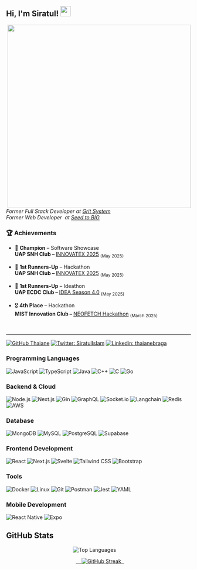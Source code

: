 <h2> Hi, I'm Siratul! <img src="https://media.giphy.com/media/hvRJCLFzcasrR4ia7z/giphy.gif" width="28px" height="28px"> </h2>
<img align='right' src="https://user-images.githubusercontent.com/74038190/212750672-2f3f2b50-c84f-4ed8-a60a-849ae69ff9df.gif" width="500">
<p><em>Former Full Stack Developer at <a href="https://www.grit.com.bd/">Grit System</a></br>Former Web Developer  at <a href="https://github.com/Siratul804/Siratul804/edit/main/README.md">Seed to BIG</a>
</em></p>



### 🏆 Achievements

- 🥇 **Champion** – Software Showcase  
    <strong>UAP SNH Club – </strong>   <a href="https://www.linkedin.com/posts/siratulislam_hackathon-softwareshowcase-teamwork-activity-7327319864807751680-Y3eC?utm_source=share&utm_medium=member_desktop&rcm=ACoAADQCxKkBKANerbQ4qZ1WctORVcBOKQpnjEU">INNOVATEX 2025</a>  <sub>(May 2025) </sub>

- 🥈 **1st Runners-Up** – Hackathon  
  <strong>UAP SNH Club – </strong>   <a href="https://www.linkedin.com/posts/siratulislam_hackathon-softwareshowcase-teamwork-activity-7327319864807751680-Y3eC?utm_source=share&utm_medium=member_desktop&rcm=ACoAADQCxKkBKANerbQ4qZ1WctORVcBOKQpnjEU">INNOVATEX 2025</a>  <sub>(May 2025) </sub>

- 🥈 **1st Runners-Up** – Ideathon  
 <strong>UAP ECDC Club – </strong>   <a href="https://www.linkedin.com/posts/sultana-rupa-3662a3318_whirlwind-of-an-experience-at-ecdccapped-activity-7328796614574166016-zmTm?utm_source=share&utm_medium=member_desktop&rcm=ACoAADQCxKkBKANerbQ4qZ1WctORVcBOKQpnjEU">IDEA Season 4.0</a>  <sub>(May 2025) </sub>

- 🎖️ **4th Place** – Hackathon  
  <strong>MIST Innovation Club – </strong>   <a href="https://www.linkedin.com/posts/sultana-rupa-3662a3318_we-the-mavericks-participated-in-the-mist-activity-7304528490811269121-u0cB?utm_source=share&utm_medium=member_desktop&rcm=ACoAADQCxKkBKANerbQ4qZ1WctORVcBOKQpnjEU">NEOFETCH Hackathon</a>  <sub>(March 2025) </sub>

<br/>

---

[![GitHub Thaiane](https://img.shields.io/github/followers/Siratul804?label=follow&style=social)](https://github.com/Siratul804)
[![Twitter: SiratulIslam](https://img.shields.io/twitter/follow/Siratul074?style=social)](https://x.com/Siratul074)
[![Linkedin: thaianebraga](https://img.shields.io/badge/-siratulislam-blue?style=flat-square&logo=Linkedin&logoColor=white&link=https://www.linkedin.com/in/siratulislam/)](https://www.linkedin.com/in/siratulislam/)

### Programming Languages

![JavaScript](https://img.shields.io/badge/-JavaScript-000?&logo=JavaScript)
![TypeScript](https://img.shields.io/badge/-TypeScript-000?&logo=TypeScript)
![Java](https://img.shields.io/badge/Java-000?logo=openjdk&logoColor=white)
![C++](https://img.shields.io/badge/-C++-000?&logo=C%2B%2B&logoColor=00599C)
![C](https://img.shields.io/badge/-C-000?&logo=C&logoColor=239120)
![Go](https://img.shields.io/badge/-Go-000?&logo=Go)


### Backend & Cloud

![Node.js](https://img.shields.io/badge/-Node.js-000?&logo=Node.js)
![Next.js](https://img.shields.io/badge/-Next.js-000?&logo=Next.js)
![Gin](https://img.shields.io/badge/-Gin-000?&logo=Gin)
![GraphQL](https://img.shields.io/badge/-GraphQL-000?&logo=GraphQL)
![Socket.io](https://img.shields.io/badge/-Socket-000?&logo=Socket)
![Langchain](https://img.shields.io/badge/-LangChain-000?&logo=LangChain)
![Redis](https://img.shields.io/badge/-Redis-000?&logo=Redis)
![AWS](https://img.shields.io/badge/-AWS-000?&logo=Amazon%20AWS)


### Database

![MongoDB](https://img.shields.io/badge/-MongoDB-000?&logo=MongoDB)
![MySQL](https://img.shields.io/badge/-MySQL-000?&logo=MySQL)
![PostgreSQL](https://img.shields.io/badge/-PostgreSQL-000?&logo=PostgreSQL)
![Supabase](https://img.shields.io/badge/-Supabase-000?&logo=Supabase)


### Frontend Development

![React](https://img.shields.io/badge/-React-000?&logo=React)
![Next.js](https://img.shields.io/badge/-Next.js-000?&logo=Next.js)
![Svelte](https://img.shields.io/badge/-svelte-000?&logo=svelte)
![Tailwind CSS](https://img.shields.io/badge/-Tailwind_CSS-000?&logo=Tailwind%20CSS)
![Bootstrap](https://img.shields.io/badge/-Bootstrap-000?&logo=Bootstrap)

### Tools

![Docker](https://img.shields.io/badge/-Docker-000?&logo=Docker)
![Linux](https://img.shields.io/badge/-Linux-000?&logo=Linux)
![Git](https://img.shields.io/badge/-Git-000?&logo=Git)
![Postman](https://img.shields.io/badge/-Postman-000?&logo=Postman)
![Jest](https://img.shields.io/badge/-Jest-000?&logo=Jest)
![YAML](https://img.shields.io/badge/-YAML-000?&logo=yaml)

### Mobile Development


![React Native](https://img.shields.io/badge/-React_Native-000?&logo=React)
![Expo](https://img.shields.io/badge/-Expo-000020?style=flat-square&logo=expo&logoColor=white)


## GitHub Stats

<div align="center">
  <img src="https://github-readme-stats.vercel.app/api/top-langs/?username=Siratul804&layout=compact&theme=dark" alt="Top Languages" style="margin-right: 10px;">
  
  <br>

  <a href="https://git.io/streak-stats">
    <img src="https://nirzak-streak-stats.vercel.app?user=Siratul804&theme=dark" alt="GitHub Streak">
  </a>
</div>
